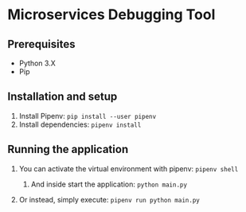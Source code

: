 # Microservices Debugging Tool

## Prerequisites

* Python 3.X
* Pip

## Installation and setup

1. Install Pipenv: ```pip install --user pipenv```
2. Install dependencies: ```pipenv install```

## Running the application

1. You can activate the virtual environment with pipenv: ```pipenv shell```
   1. And inside start the application: ```python main.py```

2. Or instead, simply execute: ```pipenv run python main.py```
